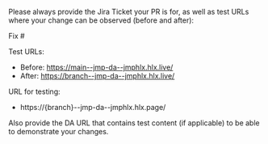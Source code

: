 Please always provide the Jira Ticket your PR is for, as well as test URLs where your change can be observed (before and after):

Fix #<gh-issue-id>

Test URLs:
- Before: https://main--jmp-da--jmphlx.hlx.live/
- After: https://branch--jmp-da--jmphlx.hlx.live/

URL for testing:

- https://{branch}--jmp-da--jmphlx.hlx.page/

Also provide the DA URL that contains test content (if applicable) to be able to demonstrate your changes.